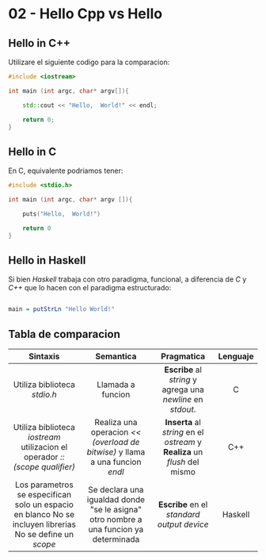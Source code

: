 # 02 - Hello Cpp vs Hello

## Hello in C++

Utilizare el siguiente codigo para la comparacion:

```c++
#include <iostream>

int main (int argc, char* argv[]){

    std::cout << "Hello,  World!" << endl;

    return 0;
}
```

## Hello in C

En C, equivalente podriamos tener:

```c
#include <stdio.h>

int main (int argc, char* argv []){

    puts("Hello,  World!")

    return 0
}
```

## Hello in Haskell

Si bien *Haskell* trabaja con otro paradigma, funcional, a diferencia de *C* y *C++* que lo hacen con el paradigma estructurado:

```haskell

main = putStrLn "Hello World!"

```

## Tabla de comparacion

|                                                  Sintaxis                                                 	|                                        Semantica                                        	|                                  Pragmatica                                  	| Lenguaje 	|
|:---------------------------------------------------------------------------------------------------------:	|:---------------------------------------------------------------------------------------:	|:----------------------------------------------------------------------------:	|:--------:	|
|                                        Utiliza biblioteca *stdio.h*                                       	|                                    Llamada a funcion                                    	|         **Escribe** al *string* y agrega una  *newline* en *stdout*.         	|     C    	|
|                 Utiliza biblioteca *iostream* utilizacion el operador *:: (scope qualifier)*               	|      Realiza una operacion *<< (overload de bitwise)*  y llama a una funcion *endl*     	|  **Inserta** al *string* en el *ostream* y **Realiza** un *flush* del mismo  	|    C++   	|
|  Los parametros se especifican solo un espacio en blanco No se incluyen librerias No se define un *scope* 	|   Se declara una igualdad donde "se le asigna" otro nombre a una funcion ya determinada 	|                   **Escribe** en el *standard output device*                 	|  Haskell 	|
